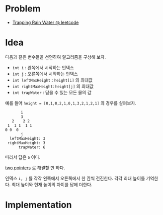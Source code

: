# Problem

* [Trapping Rain Water
 @ leetcode](https://leetcode.com/explore/interview/card/top-interview-questions-hard/124/others/875/)

# Idea

다음과 같은 변수들을 선언하여 알고리즘을 구상해 보자.

* `int i` : 왼쪽에서 시작하는 인덱스
* `int j` : 오른쪽에서 시작하는 인덱스
* `int leftMaxHeight` : `height[i]` 의 최대값
* `int rightMaxHeight`: `height[j]` 의 최대값
* `int trapWater` : 담을 수 있는 모든 물의 값

예를 들어 `height = [0,1,0,2,1,0,1,3,2,1,2,1]` 의 경우를 살펴보자.

```
       i          
       3
   2    2 2 
 1  1 1  1 1
0 0  0 
       j
  leftMaxHeight: 3
 rightMaxHeight: 3
      trapWater: 6
```

따라서 답은 `6` 이다.

[two pointers](/doc/two_pointers.md) 로 해결할 만 하다.

인덱스 `i, j` 를 각각 왼쪽에서 오른쪽에서 한 칸씩 전진한다. 각각 최대
높이를 기억한다. 최대 높이와 현재 높이의 차이를 답에 더한다.

# Implementation

* [c++11](a.cpp)
* [java8](MainApp.java)

# Complexity

```
O(N), O(1)
```
